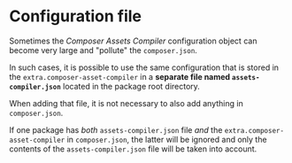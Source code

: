 # Configuration file

Sometimes the _Composer Assets Compiler_ configuration object can become very large and "pollute" the `composer.json`.

In such cases, it is possible to use the same configuration that is stored in the `extra.composer-asset-compiler` in a **separate file named `assets-compiler.json`** located in the package root directory.

When adding that file, it is not necessary to also add anything in `composer.json`.

If one package has _both_ `assets-compiler.json` file *and* the `extra.composer-asset-compiler` in `composer.json`, the latter will be ignored and only the contents of the `assets-compiler.json` file will be taken into account.
